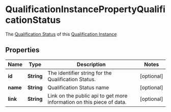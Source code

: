 

# QualificationInstancePropertyQualificationStatus

The [Qualification Status](https://developers.intellihr.io/docs/v1/) of this [Qualification Instance](https://developers.intellihr.io/docs/v1/)

## Properties

| Name | Type | Description | Notes |
|------------ | ------------- | ------------- | -------------|
|**id** | **String** | The identifier string for the Qualification Status. |  [optional] |
|**name** | **String** | Qualification Status name |  [optional] |
|**link** | **String** | Link on the public api to get more information on this piece of data. |  [optional] |



